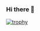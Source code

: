 ### Hi there 👋

<!--
**Raghuveer22/Raghuveer22** is a ✨ _special_ ✨ repository because its `README.md` (this file) appears on your GitHub profile.

Here are some ideas to get you started:

- 🔭 I’m currently working on ...
- 🌱 I’m currently learning ...
- 👯 I’m looking to collaborate on ...
- 🤔 I’m looking for help with ...
- 💬 Ask me about ...
- 📫 How to reach me: ...
- 😄 Pronouns: ...
- ⚡ Fun fact: ...

-->
[![trophy](https://github-profile-trophy.vercel.app/?username=Raghuveer22)](https://github.com/ryo-ma/github-profile-trophy)
